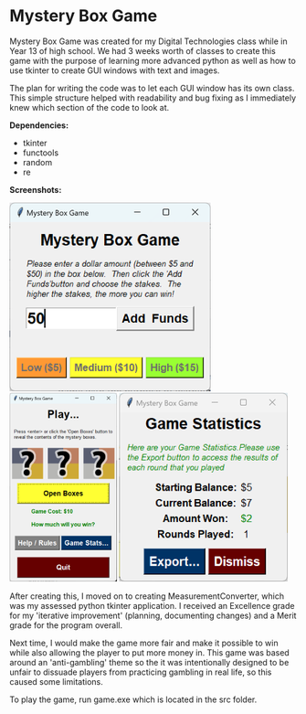 # Mystery Box Game
Mystery Box Game was created for my Digital Technologies class while in Year 13 of high school. We had 3 weeks worth of classes to create this game with the purpose of learning more advanced python as well as how to use tkinter to create GUI windows with text and images.

The plan for writing the code was to let each GUI window has its own class. This simple structure helped with readability and bug fixing as I immediately knew which section of the code to look at.

**Dependencies:**
* tkinter
* functools
* random
* re

**Screenshots:**

<img src="Screenshots/start.png" height="330">  <img src="Screenshots/game.png" height="330">  <img src="Screenshots/stats.png" height="330">

After creating this, I moved on to creating MeasurementConverter, which was my assessed python tkinter application. I received an Excellence grade for my 'iterative improvement' (planning, documenting changes) and a Merit grade for the program overall.

Next time, I would make the game more fair and make it possible to win while also allowing the player to put more money in. This game was based around an 'anti-gambling' theme so the it was intentionally designed to be unfair to dissuade players from practicing gambling in real life, so this caused some limitations.

To play the game, run game.exe which is located in the src folder.
